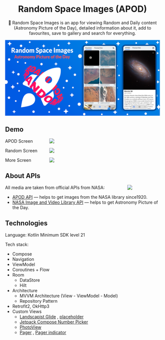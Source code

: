 <h1 align="center">Random Space Images (APOD)</h1>

<p align="center">  
  🚀 Random Space Images is an app for viewing Random and Daily content (Astronomy Picture of the Day), detailed information about it, add to favourites, save to gallery and search for everything.
</p>

<p align="center">
  <img src="/preview/poster.png"/>
</p>

## Demo

<p>
    APOD Screen
    <img src="/preview/apod_demo.gif" align="right" width="360"/>
</p>

<p>
    Random Screen
    <img src="/preview/random_demo.gif" align="right" width="360"/>
</p>

<p>
    More Screen
    <img src="/preview/more_demo.gif" align="right" width="360"/>
</p>

## About APIs

<img src="https://www.nasa.gov/sites/default/files/thumbnails/image/nasa-logo-web-rgb.png" align="right" width="21%"/>

All media are taken from official APIs from NASA:

- [APOD API](https://github.com/nasa/apod-api) — helps to get images from the NASA library
  since1920.
- [NASA Image and Video Library API](https://images.nasa.gov/docs/images.nasa.gov_api_docs.pdf) —
  helps to get Astronomy Picture of the Day.

## Technologies

Language: Kotlin Minimum SDK level 21

Tech stack:

- Compose
- Navigation
- ViewModel
- Coroutines + Flow
- Room
    - DataStore
    - Hilt
- Architecture
    - MVVM Architecture (View - ViewModel - Model)
    - Repository Pattern
- Retrofit2, OkHttp3
- Custom Views
  - [Landscapist Glide](https://github.com/skydoves/landscapist#glide)
    , [placeholder](https://github.com/skydoves/landscapist#placeholder)
  - [Jetpack Compose Number Picker](https://github.com/ChargeMap/Compose-NumberPicker)
  - [PhotoView](https://github.com/Baseflow/PhotoView)
  - [Pager](https://google.github.io/accompanist/pager/#pager-layouts)
    , [Pager indicator](https://google.github.io/accompanist/pager/#indicators)